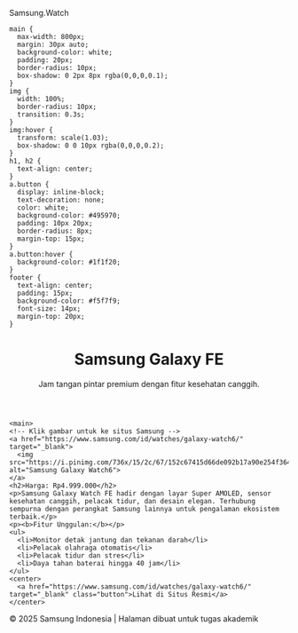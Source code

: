 Samsung.Watch

  
    main {
      max-width: 800px;
      margin: 30px auto;
      background-color: white;
      padding: 20px;
      border-radius: 10px;
      box-shadow: 0 2px 8px rgba(0,0,0,0.1);
    }
    img {
      width: 100%;
      border-radius: 10px;
      transition: 0.3s;
    }
    img:hover {
      transform: scale(1.03);
      box-shadow: 0 0 10px rgba(0,0,0,0.2);
    }
    h1, h2 {
      text-align: center;
    }
    a.button {
      display: inline-block;
      text-decoration: none;
      color: white;
      background-color: #495970;
      padding: 10px 20px;
      border-radius: 8px;
      margin-top: 15px;
    }
    a.button:hover {
      background-color: #1f1f20;
    }
    footer {
      text-align: center;
      padding: 15px;
      background-color: #f5f7f9;
      font-size: 14px;
      margin-top: 20px;
    }
  </style>
</head>
<body>

  <header>
    <h1>Samsung Galaxy FE</h1>
    <p>Jam tangan pintar premium dengan fitur kesehatan canggih.</p>
  </header>

    <main>
    <!-- Klik gambar untuk ke situs Samsung -->
    <a href="https://www.samsung.com/id/watches/galaxy-watch6/" target="_blank">
      <img src="https://i.pinimg.com/736x/15/2c/67/152c67415d66de092b17a90e254f364f.jpg" alt="Samsung Galaxy Watch6">
    </a>
    <h2>Harga: Rp4.999.000</h2>
    <p>Samsung Galaxy Watch FE hadir dengan layar Super AMOLED, sensor kesehatan canggih, pelacak tidur, dan desain elegan. Terhubung sempurna dengan perangkat Samsung lainnya untuk pengalaman ekosistem terbaik.</p>
    <p><b>Fitur Unggulan:</b></p>
    <ul>
      <li>Monitor detak jantung dan tekanan darah</li>
      <li>Pelacak olahraga otomatis</li>
      <li>Pelacak tidur dan stres</li>
      <li>Daya tahan baterai hingga 40 jam</li>
    </ul>
    <center>
      <a href="https://www.samsung.com/id/watches/galaxy-watch6/" target="_blank" class="button">Lihat di Situs Resmi</a>
    </center>
  </main>

  <footer>
    <p>© 2025 Samsung Indonesia | Halaman dibuat untuk tugas akademik</p>
  </footer>

</body>
</html>

